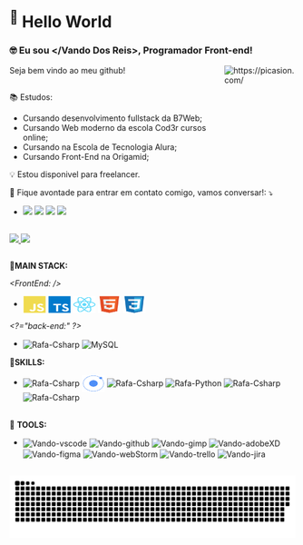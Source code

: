 <div>
  <h1><sup>👋</sup> Hello World</h1>
  <h3>🤓 Eu sou &#60;/Vando Dos Reis&gt, Programador Front-end!</h3> 
  Seja bem vindo ao meu github!
  <img align="right" src="https://i.picasion.com/pic91/8cb37059a6dd1b1aed75b10393c0b36f.gif" width="125" height="125" border="0" alt="https://picasion.com/" />
 </div>
 
 ##
 
  <p align="left">
  📚 Estudos:<br>
<ul><li>Cursando desenvolvimento fullstack da B7Web;</li>
  <li>Cursando Web moderno da escola Cod3r cursos online;</li>
  <li>Cursando na Escola de Tecnologia Alura;</li>
  <li>Cursando Front-End na Origamid;</li></ul>
  
  💡 Estou disponivel para freelancer.
 
 <p align="left">
  💌 Fique avontade para entrar em contato comigo, vamos conversar!: ⤵️
</p>

<p align="left">
  <ul>
    <li>
  <a href="https://mail.google.com/mail/u/0/#inbox" alt="Gmail">
  <img src="https://img.shields.io/badge/-Gmail-FF0000?style=flat-square&labelColor=FF0000&logo=gmail&logoColor=white&link=LINK-DO-SEU-EMAIL" /></a>

  <a href="https://www.linkedin.com/in/vando-dos-reis-261b23196/" alt="Linkedin">
  <img src="https://img.shields.io/badge/-Linkedin-0e76a8?style=flat-square&logo=Linkedin&logoColor=white&link=LINK-DO-SEU-LINKEDIN" /></a>

  <a href="https://api.whatsapp.com/send/?phone=5511958600976&text&app_absent=0" alt="WhatsApp">
  <img src="https://img.shields.io/badge/-WhatsApp-25d366?style=flat-square&labelColor=25d366&logo=whatsapp&logoColor=white&link=API-DO-SEU-WHATSAPP"/></a>
      
  <a href="https://www.instagram.com/nerd_baixo.nivel/" alt="Instagram">
  <img src="https://img.shields.io/badge/-Instagram-DF0174?style=flat-square&labelColor=DF0174&logo=instagram&logoColor=white&link=LINK-DO-SEU-INSTAGRAM"/></a>
    </li>
    </ul>
    </p>  

 
 
 ## 
 
  
</p>
 <div aling="center">
  <a href="https://github.com/VDR-Crowley">
    <img height="180em" 
         src="https://github-readme-stats.vercel.app/api?username=VDR-Crowley&show_icons=true&theme=tokyonight&include_all_commits=true&count_private=true"/>
    <img height="180em" 
         src="https://github-readme-stats.vercel.app/api/top-langs/?username=VDR-Crowley&layout=compact&langs_count=7&theme=tokyonight"/>
  </a>
</div>
 
 
 ## 
  🦄<strong>MAIN STACK:</strong><br>
  <p align="left">
    <em>	&#60;FrontEnd: /&#62;</em><br>
    <ul>
    <li>
      <div style="display: inline_block">
      <img align="center" alt="Rafa-Js" height="30" width="40" src="https://raw.githubusercontent.com/devicons/devicon/master/icons/javascript/javascript-plain.svg">
      <img align="center" alt="Rafa-Ts" height="30" width="40" src="https://raw.githubusercontent.com/devicons/devicon/master/icons/typescript/typescript-plain.svg">
      <img align="center" alt="Rafa-React" height="30" width="40" src="https://raw.githubusercontent.com/devicons/devicon/master/icons/react/react-original.svg">
      <img align="center" alt="Rafa-HTML" height="30" width="40" src="https://raw.githubusercontent.com/devicons/devicon/master/icons/html5/html5-original.svg">
      <img align="center" alt="Rafa-CSS" height="30" width="40" src="https://raw.githubusercontent.com/devicons/devicon/master/icons/css3/css3-original.svg">
      </div>
     </li>
  </ul>
  </p>  
 
   <p align="left">
    <em>&#60;?="back-end:" ?&#62;</em><br>
    <ul>
    <li>
      <div style="display: inline_block">
       <img align="center" alt="Rafa-Csharp" height="40" width="50" src="https://cdn.jsdelivr.net/gh/devicons/devicon/icons/php/php-original.svg">
       <img align="center" alt="MySQL" height="50" width="50" src="https://cdn.jsdelivr.net/gh/devicons/devicon/icons/mysql/mysql-original-wordmark.svg" />
      </div>
     </li>
  </ul>
  </p>  
 
  🚀<strong>SKILLS:</strong><br>
  <p align="left">
    <ul>
    <li>
      <div style="display: inline_block">
      <img align="center" alt="Rafa-Csharp" height="30" width="40" src="https://cdn.jsdelivr.net/gh/devicons/devicon/icons/angularjs/angularjs-original.svg">
      <img align="center" alt="Rafa-React" height="30" width="40" src="https://raw.githubusercontent.com/devicons/devicon/master/icons/ionic/ionic-original.svg">
      <img align="center" alt="Rafa-Csharp" height="30" width="40" src="https://cdn.jsdelivr.net/gh/devicons/devicon/icons/sass/sass-original.svg">
      <img align="center" alt="Rafa-Python" height="30" width="40" src="https://cdn.jsdelivr.net/gh/devicons/devicon/icons/bootstrap/bootstrap-plain.svg">
      <img align="center" alt="Rafa-Csharp" height="30" width="40" src="https://cdn.jsdelivr.net/gh/devicons/devicon/icons/redux/redux-original.svg">
      <img align="center" alt="Rafa-Csharp" height="30" width="40" src="https://cdn.jsdelivr.net/gh/devicons/devicon/icons/python/python-original.svg">
      </div>
     </li>
  </ul>
  </p>               
  

<div style="display: inline_block"><br>
  💼 <strong>TOOLS:</strong><br>
  <p align="left">
  <ul>
    <li>
     <img align="center" alt="Vando-vscode" height="30" width="40" src="https://cdn.jsdelivr.net/gh/devicons/devicon/icons/vscode/vscode-original.svg">
      <img align="center" alt="Vando-github" height="30" width="40" src="https://cdn.jsdelivr.net/gh/devicons/devicon/icons/git/git-original.svg">
      <img align="center" alt="Vando-gimp" height="30" width="40" src="https://cdn.jsdelivr.net/gh/devicons/devicon/icons/gimp/gimp-original.svg">
      <img align="center" alt="Vando-adobeXD" height="30" width="40" src="https://cdn.jsdelivr.net/gh/devicons/devicon/icons/xd/xd-plain.svg">
      <img align="center" alt="Vando-figma" height="30" width="40" src="https://cdn.jsdelivr.net/gh/devicons/devicon/icons/figma/figma-original.svg">
      <img align="center" alt="Vando-webStorm" height="30" width="40" src="https://cdn.jsdelivr.net/gh/devicons/devicon/icons/webstorm/webstorm-original.svg">
     <img align="center" alt="Vando-trello" height="30" width="40" src="https://cdn.jsdelivr.net/gh/devicons/devicon/icons/trello/trello-plain.svg">
     <img align="center" alt="Vando-jira" height="30" width="40"  src="https://cdn.jsdelivr.net/gh/devicons/devicon/icons/jira/jira-original-wordmark.svg" />     
    </li>
  </ul>
  </p>
</div>


## 

![Snake animation](https://github.com/VDR-Crowley/VDR-Crowley/blob/output/github-contribution-grid-snake.svg)
  
<!--
https://raw.githubusercontent.com/MicaelliMedeiros/micaellimedeiros/master/image/computer-illustration.png
-->







<!--
**VDR-Crowley/VDR-Crowley** is a ✨ _special_ ✨ repository because its `README.md` (this file) appears on your GitHub profile.

Here are some ideas to get you started:
👋
- 🔭 I’m currently working on ...
- 🌱 I’m currently learning ...
- 👯 I’m looking to collaborate on ...
- 🤔 I’m looking for help with ...
- 💬 Ask me about ...
- 📫 How to reach me: ...
- 😄 Pronouns: ...
- ⚡ Fun fact: ...
-->
